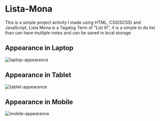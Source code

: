 # Lista-Mona
  This is a simple project activity I made using HTML, CSS(SCSS) and JavaScript, Lista Mona is a Tagalog Term of "List It!", it is a simple to do list than can have multiple notes and can be saved in local storage
  ## Appearance in Laptop
  ![laptop-appearance](https://user-images.githubusercontent.com/108915592/213602087-44dc853e-0647-485b-a035-2cffc4f8e87d.PNG)
  ## Appearance in Tablet
  ![tablet-appearance](https://user-images.githubusercontent.com/108915592/213602805-a42621bd-1e11-4c3f-ad5a-c1b8133d7263.PNG)
  ## Appearance in Mobile
  ![mobile-appearance](https://user-images.githubusercontent.com/108915592/213602819-2d19a3ad-2994-451e-a019-43ac891ba4c2.PNG)

